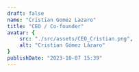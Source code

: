```yaml
---
draft: false
name: "Cristian Gomez Lazaro"
title: "CEO / Co-founder"
avatar: {
    src: "./src/assets/CEO_Cristian.png",
    alt: "Cristian Gómez Lázaro"
}
publishDate: "2023-10-07 15:39"
---
```

